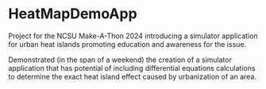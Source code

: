 # HeatMapDemoApp
Project for the NCSU Make-A-Thon 2024 introducing a simulator application for urban heat islands promoting education and awareness for the issue.

Demonstrated (in the span of a weekend) the creation of a simulator application that has potential of including differential equations calculations to determine the exact heat island effect caused by urbanization of an area.
